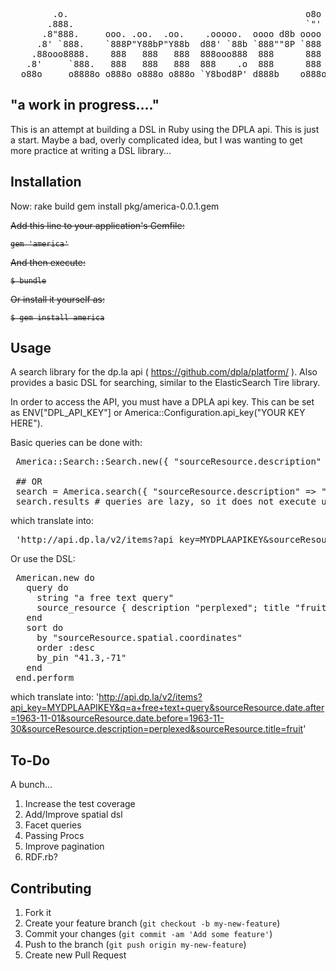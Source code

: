 <pre>
        .o.                                             o8o                      
       .888.                                            `"'                      
      .8"888.     ooo. .oo.  .oo.    .ooooo.  oooo d8b oooo   .ooooo.   .oooo.   
     .8' `888.    `888P"Y88bP"Y88b  d88' `88b `888""8P `888  d88' `"Y8 `P  )88b  
    .88ooo8888.    888   888   888  888ooo888  888      888  888        .oP"888  
   .8'     `888.   888   888   888  888    .o  888      888  888   .o8 d8(  888  
  o88o     o8888o o888o o888o o888o `Y8bod8P' d888b    o888o `Y8bod8P' `Y888""8o 
</pre>

"a work in progress...."
----------------------

This is an attempt at building a DSL in Ruby using the DPLA api. 
This is just a start. 
Maybe a bad, overly complicated idea, but I was wanting to get more practice at writing a DSL library...


## Installation
Now:
rake build
gem install pkg/america-0.0.1.gem

<del> 
  Add this line to your application's Gemfile:

    gem 'america'

And then execute:

    $ bundle

Or install it yourself as:

    $ gem install america
</del>

## Usage

A search library for the dp.la api ( https://github.com/dpla/platform/ ). Also provides a basic DSL for searching, similar to the ElasticSearch Tire library. 

In order to access the API, you must have a DPLA api key. This can be set as ENV["DPL_API_KEY"] or America::Configuration.api_key("YOUR KEY HERE"). 

Basic queries can be done with: 

<pre>
 America::Search::Search.new({ "sourceResource.description" => "perplexed" } ).perform

 ## OR 
 search = America.search({ "sourceResource.description" => "perplexed" } )
 search.results # queries are lazy, so it does not execute until you ask...
</pre>

which translate into: 

<pre>
 'http://api.dp.la/v2/items?api_key=MYDPLAAPIKEY&sourceResource.description=perplexed'
</pre>
Or use the DSL: 
<pre>
 American.new do
   query do
     string "a free text query"
     source_resource { description "perplexed"; title "fruit"; date { before("1963-11-30"); after("1963-11-01")  }; spatial { state("Oklahoma")}; }
   end
   sort do 
     by "sourceResource.spatial.coordinates"
     order :desc
     by_pin "41.3,-71"
   end
 end.perform
</pre>

which translate into:
</pre>
 'http://api.dp.la/v2/items?api_key=MYDPLAAPIKEY&q=a+free+text+query&sourceResource.date.after=1963-11-01&sourceResource.date.before=1963-11-30&sourceResource.description=perplexed&sourceResource.title=fruit'
</pre>

## To-Do

A bunch...

1. Increase the test coverage
2. Add/Improve spatial dsl
3. Facet queries
4. Passing Procs
5. Improve pagination
6. RDF.rb?



## Contributing

1. Fork it
2. Create your feature branch (`git checkout -b my-new-feature`)
3. Commit your changes (`git commit -am 'Add some feature'`)
4. Push to the branch (`git push origin my-new-feature`)
5. Create new Pull Request
